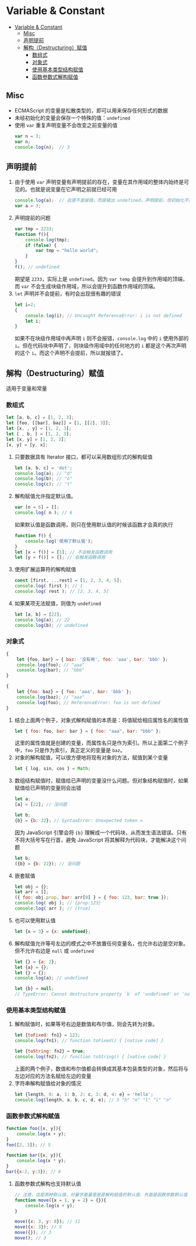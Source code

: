 # Variable & Constant


<!-- TOC -->

- [Variable & Constant](#variable--constant)
    - [Misc](#misc)
    - [声明提前](#声明提前)
    - [解构（Destructuring）赋值](#解构destructuring赋值)
        - [数组式](#数组式)
        - [对象式](#对象式)
        - [使用基本类型结构赋值](#使用基本类型结构赋值)
        - [函数参数式解构赋值](#函数参数式解构赋值)

<!-- /TOC -->


## Misc
* ECMAScript 的变量是松散类型的，即可以用来保存任何形式的数据
* 未经初始化的变量会保存一个特殊的值：`undefined`
* 使用 `var` 重复声明变量不会改变之前变量的值
    ```js
    var n = 3;
    var n;
    console.log(n);  // 3
    ```


## 声明提前
1. 由于使用 `var` 声明变量有声明提前的存在，变量在其作用域的整体内始终是可见的。也就是说变量在它声明之前就已经可用
    ```js
    console.log(a);  // 这里不是报错，而是输出 undefined。声明提前，但初始化不会提前。
    var a = 3;
    ```
2. 声明提前的问题
    ```js
    var tmp = 2233;
    function f(){
        console.log(tmp);
        if (false) {
            var tmp = "hello world";
        }
    }
    f(); // undefined
    ```
    期望是 `2233`，实际上是 `undefined`。因为 `var temp` 会提升到作用域的顶端，而 `var` 不会生成块级作用域，所以会提升到函数作用域的顶端。
3. `let` 声明并不会提前，有时会出现很有趣的错误
    ```js
    let i=2;
    {
        console.log(i); // Uncaught ReferenceError: i is not defined
        let i;
    }
    ```
    如果不在块级作用域中再声明 `i` 则不会报错，`console.log` 中的 `i` 使用外部的 `i`。但在代码块中声明了，则块级作用域中的任何地方的 `i` 都是这个再次声明的这个 `i`。而这个声明不会提前，所以就报错了。


## 解构（Destructuring）赋值
适用于变量和常量

### 数组式
```js
let [a, b, c] = [1, 2, 3];
let [foo, [[bar], baz]] = [1, [[2], 3]];
let [x, , y] = [1, 2, 3];
let [ , b, ] = [1, 2, 3];
let [x, y] = [1, 2, 3];
[x, y] = [y, x];
```

1. 只要数据具有 Iterator 接口，都可以采用数组形式的解构赋值
    ```js
    let [a, b, c] = 'dot';
    console.log(a); // "d"
    console.log(b); // "o"
    console.log(c); // "t"
    ```
2. 解构赋值允许指定默认值。
    ```js
    var [n = 6] = [];
    console.log( n ); // 6
    ```
    如果默认值是函数调用，则只在使用默认值的时候该函数才会真的执行
    ```js
    function f() {
        console.log('使用了默认值');
    }
    let [x = f()] = [1]; // 不会触发函数调用
    let [y = f()] = []; // 会触发函数调用
    ```
3. 使用扩展运算符的解构赋值
    ```js
    const [first, ...rest] = [1, 2, 3, 4, 5];
    console.log( first ); // 1
    console.log( rest ); // [2, 3, 4, 5]
    ```
4. 如果某项无法赋值，则值为 `undefined`
    ```js
    let [a, b] = [22];
    console.log(a); // 22
    console.log(b); // undefined
    ```

### 对象式
```js
{
    let {foo, bar} = { baz: '没有用', foo: 'aaa', bar: 'bbb' };
    console.log(foo); // "aaa"
    console.log(bar); // "bbb"
}

{
    let {foo: baz} = { foo: 'aaa', bar: 'bbb' };
    console.log(baz); // "aaa"
    console.log(foo); // ReferenceError: foo is not defined
}
```

1. 结合上面两个例子，对象式解构赋值的本质是：将值赋给相应属性名的属性值
    ```js
    let { foo: foo, bar: bar } = { foo: "aaa", bar: "bbb" };
    ```
    这里的属性值就是创建的变量，而属性名只是作为索引。所以上面第二个例子中，`foo` 只是作为索引，真正定义的变量是 `baz`。
2. 对象的解构赋值，可以很方便地将现有对象的方法，赋值到某个变量
    ```js
    let { log, sin, cos } = Math;
    ```
3. 数组结构赋值时，赋值给已声明的变量没什么问题。但对象结构赋值时，如果赋值给已声明的变量则会出错
    ```js
    let a;
    [a] = [22]; // 没问题

    let b;
    {b} = {b: 22}; // SyntaxError: Unexpected token =
    ```
    因为 JavaScript 引擎会将 `{b}` 理解成一个代码块，从而发生语法错误。只有不将大括号写在行首，避免 JavaScript 将其解释为代码块，才能解决这个问题
    ```js
    let b;
    ({b} = {b: 22}); // 没问题
    ```
4. 嵌套赋值
    ```js
    let obj = {};
    let arr = [];
    ({ foo: obj.prop, bar: arr[0] } = { foo: 123, bar: true });
    console.log( obj ); // {prop:123}
    console.log( arr ); // [true]
    ```
4. 也可以使用默认值
    ```js
    let {x = 3} = {x: undefined};
    ```
5. 解构赋值允许等号左边的模式之中不放置任何变量名，也允许右边是空对象。但不允许右边是 `null` 或 `undefined`
    ```js
    let {} = {a: 2};
    let {a} = {};
    let {} = {};
    console.log(a); // undefined

    let {b} = null;
    // TypeError: Cannot destructure property `b` of 'undefined' or 'null'.
    ```

### 使用基本类型结构赋值
1. 解构赋值时，如果等号右边是数值和布尔值，则会先转为对象。
    ```js
    let {toFixed: fn1} = 123;
    console.log(fn1); // function toFixed() { [native code] }

    let {toString: fn2} = true;
    console.log(fn2); // function toString() { [native code] }
    ```
    上面的两个例子，数值和布尔值都会转换成其基本包装类型的对象，然后将与左边对应的方法名赋给左边的变量
2. 字符串解构赋值给对象的情况
    ```js
    let {length, 0: a, 1: b, 2: c, 3: d, 4: e} = 'hello';
    console.log(length, a, b, c, d, e); // 5 "h" "e" "l" "l" "o"
    ```

### 函数参数式解构赋值
```js
function foo([x, y]){
    console.log(x + y);
}
foo([2, 3]); // 5

function bar({x, y}){
    console.log(x * y);
}
bar({x:2, y:3}); // 6
```

1. 函数参数式解构也支持默认值
    ```js
    // 注意，这是两种默认值，对量字面量里面是解构赋值的默认值，外面是函数参数默认值
    function move({x = 1, y = 2} = {}){
        console.log(x + y);
    }

    move({x: 3, y: 8}); // 11
    move({x: 3}); // 5
    move({}); // 3
    move(); // 3
    ```

